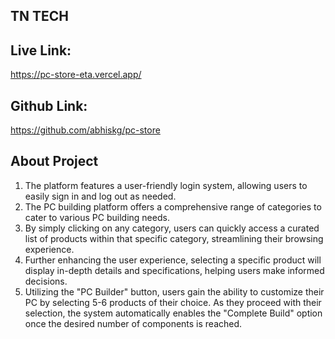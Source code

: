 ## TN TECH

## Live Link:

https://pc-store-eta.vercel.app/

## Github Link:

https://github.com/abhiskg/pc-store

## About Project

1. The platform features a user-friendly login system, allowing users to easily sign in and log out as needed.
2. The PC building platform offers a comprehensive range of categories to cater to various PC building needs.
3. By simply clicking on any category, users can quickly access a curated list of products within that specific category, streamlining their browsing experience.
4. Further enhancing the user experience, selecting a specific product will display in-depth details and specifications, helping users make informed decisions.
5. Utilizing the "PC Builder" button, users gain the ability to customize their PC by selecting 5-6 products of their choice. As they proceed with their selection, the system automatically enables the "Complete Build" option once the desired number of components is reached.
